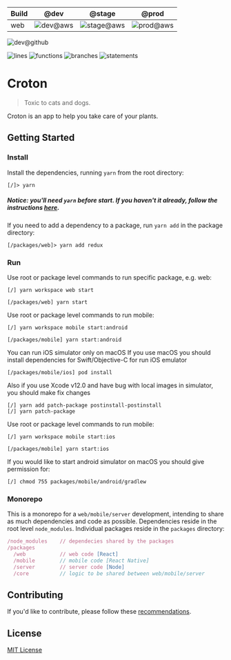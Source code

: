 
|Build|@dev|@stage|@prod|
|-|:-:|:-:|:-:|
|web|![dev@aws](https://codebuild.eu-west-2.amazonaws.com/badges?uuid=eyJlbmNyeXB0ZWREYXRhIjoidVcrTGg4WC9HUVVSM3ZvejZDVk5FS0k3TEdmYm02OXBidTZ5VUR2WDNjamtnWE5BWVl2MjlmR2NlczN3SnFpWHhOVDVObjllbjNaM1JNbzdTWlVGVWhZPSIsIml2UGFyYW1ldGVyU3BlYyI6IkJzQUlyZS9pVkhPSVJDZlciLCJtYXRlcmlhbFNldFNlcmlhbCI6MX0%3D&branch=dev)|![stage@aws](https://codebuild.eu-west-2.amazonaws.com/badges?uuid=eyJlbmNyeXB0ZWREYXRhIjoidVcrTGg4WC9HUVVSM3ZvejZDVk5FS0k3TEdmYm02OXBidTZ5VUR2WDNjamtnWE5BWVl2MjlmR2NlczN3SnFpWHhOVDVObjllbjNaM1JNbzdTWlVGVWhZPSIsIml2UGFyYW1ldGVyU3BlYyI6IkJzQUlyZS9pVkhPSVJDZlciLCJtYXRlcmlhbFNldFNlcmlhbCI6MX0%3D&branch=stage)|![prod@aws](https://codebuild.eu-west-2.amazonaws.com/badges?uuid=eyJlbmNyeXB0ZWREYXRhIjoidVcrTGg4WC9HUVVSM3ZvejZDVk5FS0k3TEdmYm02OXBidTZ5VUR2WDNjamtnWE5BWVl2MjlmR2NlczN3SnFpWHhOVDVObjllbjNaM1JNbzdTWlVGVWhZPSIsIml2UGFyYW1ldGVyU3BlYyI6IkJzQUlyZS9pVkhPSVJDZlciLCJtYXRlcmlhbFNldFNlcmlhbCI6MX0%3D&branch=prod)|

![dev@github](https://github.com/dubbha/croton/workflows/WEB-CI-common/badge.svg?branch=dev)

![lines](http://croton.cf:8080/coverage/badge-lines.svg) ![functions](http://croton.cf:8080/coverage/badge-functions.svg) ![branches](http://croton.cf:8080/coverage/badge-branches.svg) ![statements](http://croton.cf:8080/coverage/badge-statements.svg)


# Croton

> Toxic to cats and dogs.

Croton is an app to help you take care of your plants.

## Getting Started
### Install
Install the dependencies, running `yarn` from the root directory:
```
[/]> yarn
``` 
##### *Notice: you'll need `yarn` before start. If you haven't it already, follow the instructions [here](https://yarnpkg.com/getting-started/install).*

If you need to add a dependency to a package, run `yarn add` in the package directory:
```
[/packages/web]> yarn add redux
```

### Run
Use root or package level commands to run specific package, e.g. web:
```
[/] yarn workspace web start

[/packages/web] yarn start
```
Use root or package level commands to run mobile:
```
[/] yarn workspace mobile start:android

[/packages/mobile] yarn start:android
```
You can run iOS simulator only on macOS
If you use macOS you should install dependencies for Swift/Objective-C for run iOS emulator
```
[/packages/mobile/ios] pod install
```
Also if you use Xcode v12.0 and have bug with local images in simulator, you should make fix changes
```
[/] yarn add patch-package postinstall-postinstall
[/] yarn patch-package     
```
Use root or package level commands to run mobile:
```
[/] yarn workspace mobile start:ios

[/packages/mobile] yarn start:ios
```
If you would like to start android simulator on macOS you should give permission for:
```
[/] chmod 755 packages/mobile/android/gradlew
```

### Monorepo
This is a monorepo for a `web/mobile/server` development, intending to share as much dependencies and code as possible. Dependencies reside in the root level `node_modules`. Individual packages reside in the `packages` directory:

```js
/node_modules    // dependecies shared by the packages
/packages
  /web           // web code [React]
  /mobile        // mobile code [React Native]
  /server        // server code [Node]
  /core          // logic to be shared between web/mobile/server
```

## Contributing
If you'd like to contribute, please follow these [recommendations](CONTRIBUTING.md).

## License
[MIT License](https://opensource.org/licenses/MIT)
